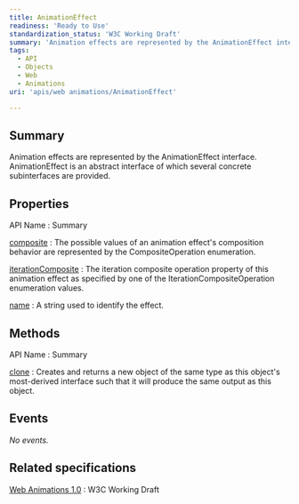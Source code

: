 ```yaml
---
title: AnimationEffect
readiness: 'Ready to Use'
standardization_status: 'W3C Working Draft'
summary: 'Animation effects are represented by the AnimationEffect interface. AnimationEffect is an abstract interface of which several concrete subinterfaces are provided.'
tags:
  - API
  - Objects
  - Web
  - Animations
uri: 'apis/web animations/AnimationEffect'

---
```

## Summary

Animation effects are represented by the AnimationEffect interface. AnimationEffect is an abstract interface of which several concrete subinterfaces are provided.

## Properties

API Name
:   Summary

[composite](/apis/web_animations/AnimationEffect/composite)
:   The possible values of an animation effect's composition behavior are represented by the CompositeOperation enumeration.

[iterationComposite](/apis/web_animations/AnimationEffect/iterationComposite)
:   The iteration composite operation property of this animation effect as specified by one of the IterationCompositeOperation enumeration values.

[name](/apis/web_animations/AnimationEffect/name)
:   A string used to identify the effect.

## Methods

API Name
:   Summary

[clone](/apis/web_animations/AnimationEffect/clone)
:   Creates and returns a new object of the same type as this object's most-derived interface such that it will produce the same output as this object.

## Events

*No events.*

## Related specifications

[Web Animations 1.0](http://www.w3.org/TR/web-animations/)
:   W3C Working Draft
